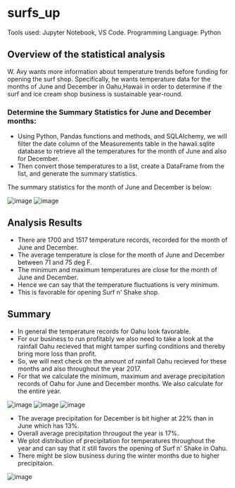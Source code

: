 # surfs_up
Tools used: Jupyter Notebook, VS Code. 
Programming Language: Python

## Overview of the statistical analysis
W. Avy wants more information about temperature trends before funding for opening the surf shop. Specifically, he wants temperature data for the months of June and December in Oahu,Hawaii in order to determine if the surf and ice cream shop business is sustainable year-round.

### Determine the Summary Statistics for June and December months: 
* Using Python, Pandas functions and methods, and SQLAlchemy, we will filter the date column of the Measurements table in the hawaii.sqlite database to retrieve all the temperatures for the month of June and also for December. 
* Then convert those temperatures to a list, create a DataFrame from the list, and generate the summary statistics.

The summary statistics for the month of June and December is below:

![image](https://user-images.githubusercontent.com/111020934/194429194-d4742214-7b4b-464d-ab2a-adb4f81c1618.png)
![image](https://user-images.githubusercontent.com/111020934/194429571-2c899033-f620-4f88-afd2-8f4bfe65587f.png)


## Analysis Results 
* There are 1700 and 1517 temperature records, recorded for the month of June and December.
* The average temperature is close for the month of June and December between 71 and 75 deg F.
* The minimum and maximum temperatures are close for the month of June and December.
* Hence we can say that the temperature fluctuations is very minimum. 
* This is favorable for opening Surf n' Shake shop.

## Summary
* In general the temperature records for Oahu look favorable.
* For our business to run profitably we also need to take a look at the rainfall Oahu recieved that might tamper surfing conditions and thereby bring more loss than profit.
* So, we will next check on the amount of rainfall Oahu recieved for these months and also throughout the year 2017.
* For that we calculate the minimum, maximum and average precipitation records of Oahu for June and December months. We also calculate for the entire year.

![image](https://user-images.githubusercontent.com/111020934/194689918-ae02af0b-ec83-4865-a3c2-993aeda7fe99.png)
![image](https://user-images.githubusercontent.com/111020934/194689936-2353be03-efaa-483d-9df4-91c80cab8069.png)
![image](https://user-images.githubusercontent.com/111020934/194689957-a6e59f94-fdd4-4b72-a136-9cf80879a877.png)

* The average precipitation for December is bit higher at 22% than in June which has 13%.
* Overall average precipitation througout the year is 17%.
* We plot distribution of precipitation for temperatures throughout the year and can say that it still favors the opening of Surf n' Shake in Oahu.
* There might be slow business during the winter months due to higher precipitaion.

![image](https://user-images.githubusercontent.com/111020934/194690257-c6c93744-3662-4c22-93dc-1cec8f548299.png)



